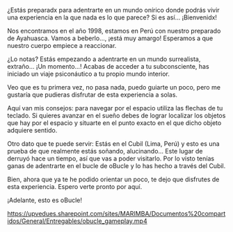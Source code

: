 

¿Estás preparadx para adentrarte en un mundo onírico donde podrás vivir una experiencia en la que nada es lo que parece? Si es así… ¡Bienvenidx!  

 
Nos encontramos en el año 1998, estamos en Perú con nuestro preparado de Ayahuasca. Vamos a beberlo…, ¡está muy amargo! Esperamos a que nuestro cuerpo empiece a reaccionar. 

 
¿Lo notas?  Estás empezando a adentrarte en un mundo surrealista, extraño… ¡Un momento...! Acabas de acceder a tu subconsciente, has iniciado un viaje psiconáutico a tu propio mundo interior.  

 
Veo que es tu primera vez, no pasa nada, puedo guiarte un poco, pero me gustaría que pudieras disfrutar de esta experiencia a solas.  

 
Aquí van mis consejos: para navegar por el espacio utiliza las flechas de tu teclado. Si quieres avanzar en el sueño debes de lograr localizar los objetos que hay por el espacio y situarte en el punto exacto en el que dicho objeto adquiere sentido. 

 
Otro dato que te puede servir:  Estás en el Cubil (Lima, Perú) y esto es una prueba de que realmente estás soñando, alucinando… Este lugar de derruyó hace un tiempo, así que vas a poder visitarlo. Por lo visto tenías ganas de adentrarte en el bucle de oBucle y lo has hecho a través del Cubil. 
 

Bien, ahora que ya te he podido orientar un poco, te dejo que disfrutes de esta experiencia. Espero verte pronto por aquí. 
 

¡Adelante, esto es oBucle! 


https://upvedues.sharepoint.com/sites/MARIMBA/Documentos%20compartidos/General/Entregables/obucle_gameplay.mp4
